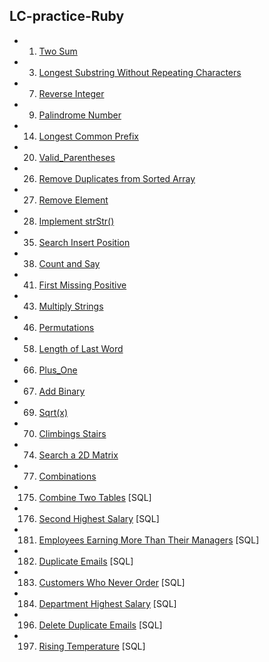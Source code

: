 ## LC-practice-Ruby
* 001. [Two Sum][s001]
* 003. [Longest Substring Without Repeating Characters][s003]
* 007. [Reverse Integer][s007]
* 009. [Palindrome Number][s009]
* 014. [Longest Common Prefix][s014]
* 020. [Valid_Parentheses][s020]
* 026. [Remove Duplicates from Sorted Array][s026]
* 027. [Remove Element][s027]
* 028. [Implement strStr()][s028]
* 035. [Search Insert Position][s035]
* 038. [Count and Say][s038]
* 041. [First Missing Positive][s041]
* 043. [Multiply Strings][s043]
* 046. [Permutations][s046]
* 058. [Length of Last Word][s058]
* 066. [Plus_One][s066]
* 067. [Add Binary][s067]
* 069. [Sqrt(x)][s069]
* 070. [Climbings Stairs][s070]
* 074. [Search a 2D Matrix][s074]
* 077. [Combinations][s077]
* 175. [Combine Two Tables][s175] [SQL]
* 176. [Second Highest Salary][s176] [SQL]
* 181. [Employees Earning More Than Their Managers][s181] [SQL]
* 182. [Duplicate Emails][s182] [SQL]
* 183. [Customers Who Never Order][s183] [SQL]
* 184. [Department Highest Salary][s184] [SQL]
* 196. [Delete Duplicate Emails][s196] [SQL]
* 197. [Rising Temperature][s197] [SQL]

[s001]:Problems/Two_Sum.rb
[s003]:Problems/Longest_Substring_Without_Repeating_Characters.rb
[s007]:Problems/Reverse_Integer.rb
[s009]:Problems/Palindrome_Number.rb
[s014]:Problems/Longest_Common_Prefix.rb
[s020]:Problems/Valid_Parentheses.rb
[s026]:Problems/Remove_Duplicates_from_Sorted_Array.rb
[s027]:Problems/Remove_Element.rb
[s028]:Problems/Implement_strStr.rb
[s035]:Problems/Search_Insert_Postiotn.rb
[s038]:Problems/Count_and_Say.rb
[s041]:Problems/First_Missing_Positive.rb
[s043]:Problems/Multiply_String.rb
[s046]:Problems/Permutations.rb
[s058]:Problems/Length_of_Last_Word.rb
[s066]:Problems/Plus_One.rb
[s067]:Problems/Add_Binary.rb
[s069]:Problems/Sqrt.rb
[s070]:Problems/Climbing_Stairs.rb
[s074]:Problems/Search_a_2D_Matrix.rb
[s077]:Problems/Combinations.rb
[s175]:Problems/Combine_Two_Tables.sql
[s176]:Problems/Second_Highest_Salary.sql
[s181]:Problems/Employees_Earning_More_Than_Their_Managers.sql
[s182]:Problems/Duplicate_Emails.sql
[s183]:Problems/Customers_Who_Never_Order.sql
[s184]:Problems/Department_Highest_Salary.sql
[s196]:Problems/Delete_Duplicate_Emails.sql
[s197]:Problems/Rising_Temperature.sql